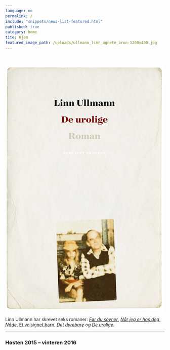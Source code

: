 ```yaml
---
language: no
permalink: /
include: "snippets/news-list-featured.html"
published: true
category: home
tite: Hjem
featured_image_path: /uploads/ullmann_linn_agnete_brun-1200x400.jpg
---
```


&nbsp;

[![](/uploads/versions/2015-ullmann-de-urolige-500px---x----500-778x---.jpg)](/boker/2015/11/17/de-urolige/)

Linn Ullmann har skrevet seks romaner: [*F&oslash;r du sovner*](/boker/1998/04/15/for-du-sovner/), [*N&aring;r jeg er hos deg*](/boker/2001/03/31/nar-jeg-er-hos-deg/), [*N&aring;de*](/boker/2002/12/18/nade/), [Et velsignet barn](/boker/2005/08/11/et-velsignet-barn/),&nbsp;*[Det dyrebare](/boker/2011/03/15/det-dyrebare/)&nbsp;og [De urolige](/boker/2015/11/17/de-urolige/)*.

---

### H&oslash;sten 2015 – vinteren 2016
